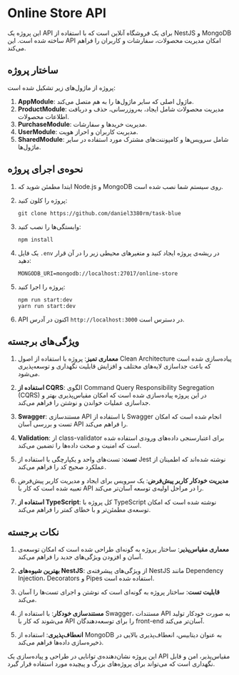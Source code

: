 # Online Store API

این پروژه یک API برای یک فروشگاه آنلاین است که با استفاده از NestJS و MongoDB ساخته شده است. این API امکان مدیریت محصولات، سفارشات و کاربران را فراهم می‌کند.

## ساختار پروژه

پروژه از ماژول‌های زیر تشکیل شده است:

1. **AppModule**: ماژول اصلی که سایر ماژول‌ها را به هم متصل می‌کند.
2. **ProductModule**: مدیریت محصولات شامل ایجاد، به‌روزرسانی، حذف و دریافت اطلاعات محصولات.
3. **PurchaseModule**: مدیریت خریدها و سفارشات.
4. **UserModule**: مدیریت کاربران و احراز هویت.
5. **SharedModule**: شامل سرویس‌ها و کامپوننت‌های مشترک مورد استفاده در سایر ماژول‌ها.

## نحوه‌ی اجرای پروژه

1. ابتدا مطمئن شوید که Node.js و MongoDB روی سیستم شما نصب شده است.

2. پروژه را کلون کنید:

   ```
   git clone https://github.com/daniel3380rm/task-blue
   ```

3. وابستگی‌ها را نصب کنید:

   ```
   npm install
   ```

4. یک فایل `.env` در ریشه‌ی پروژه ایجاد کنید و متغیرهای محیطی زیر را در آن قرار دهید:

   ```
   MONGODB_URI=mongodb://localhost:27017/online-store
   ```

5. پروژه را اجرا کنید:

   ```
   npm run start:dev
   yarn run start:dev
   ```

6. API اکنون در آدرس `http://localhost:3000` در دسترس است.

## ویژگی‌های برجسته

1. **معماری تمیز**: پروژه با استفاده از اصول Clean Architecture پیاده‌سازی شده است که باعث جداسازی لایه‌های مختلف و افزایش قابلیت نگهداری و توسعه‌پذیری می‌شود.

2. **استفاده از CQRS**: الگوی Command Query Responsibility Segregation (CQRS) در این پروژه پیاده‌سازی شده است که امکان مقیاس‌پذیری بهتر و جداسازی عملیات خواندن و نوشتن را فراهم می‌کند.

3. **Swagger**: مستندسازی API با استفاده از Swagger انجام شده است که امکان تست و بررسی آسان API را فراهم می‌کند.

4. **Validation**: از class-validator برای اعتبارسنجی داده‌های ورودی استفاده شده است که امنیت و صحت داده‌ها را تضمین می‌کند.

5. **تست**: تست‌های واحد و یکپارچگی با استفاده از Jest نوشته شده‌اند که اطمینان از عملکرد صحیح کد را فراهم می‌کند.

6. **مدیریت خودکار کاربر پیش‌فرض**: یک سرویس برای ایجاد و مدیریت کاربر پیش‌فرض تعبیه شده است که کار با API را در مراحل اولیه‌ی توسعه آسان‌تر می‌کند.

7. **استفاده از TypeScript**: کل پروژه با TypeScript نوشته شده است که امکان توسعه‌ی مطمئن‌تر و با خطای کمتر را فراهم می‌کند.

## نکات برجسته

1. **معماری مقیاس‌پذیر**: ساختار پروژه به گونه‌ای طراحی شده است که امکان توسعه‌ی آسان و افزودن ویژگی‌های جدید را فراهم می‌کند.

2. **بهترین شیوه‌های NestJS**: از ویژگی‌های پیشرفته‌ی NestJS مانند Dependency Injection، Decorators و Pipes استفاده شده است.

3. **قابلیت تست**: ساختار پروژه به گونه‌ای است که نوشتن و اجرای تست‌ها را آسان می‌کند.

4. **مستندسازی خودکار**: با استفاده از Swagger، مستندات API به صورت خودکار تولید می‌شوند که کار با API را برای توسعه‌دهندگان front-end آسان‌تر می‌کند.

5. **انعطاف‌پذیری**: استفاده از MongoDB به عنوان دیتابیس، انعطاف‌پذیری بالایی در ذخیره‌سازی داده‌ها فراهم می‌کند.

این پروژه نشان‌دهنده‌ی توانایی در طراحی و پیاده‌سازی یک API مقیاس‌پذیر، امن و قابل نگهداری است که می‌تواند برای پروژه‌های بزرگ و پیچیده مورد استفاده قرار گیرد.
